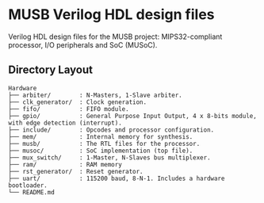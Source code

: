 # MUSB Verilog HDL design files

Verilog HDL design files for the MUSB project: MIPS32-compliant processor, I/O peripherals and SoC (MUSoC).

## Directory Layout

```
Hardware
├── arbiter/        : N-Masters, 1-Slave arbiter.
├── clk_generator/  : Clock generation.
├── fifo/           : FIFO module.
├── gpio/           : General Purpose Input Output, 4 x 8-bits module, with edge detection (interrupt).
├── include/        : Opcodes and processor configuration.
├── mem/            : Internal memory for synthesis.
├── musb/           : The RTL files for the processor.
├── musoc/          : SoC implementation (top file).
├── mux_switch/     : 1-Master, N-Slaves bus multiplexer.
├── ram/            : RAM memory
├── rst_generator/  : Reset generator.
├── uart/           : 115200 baud, 8-N-1. Includes a hardware bootloader.
└── README.md
```

